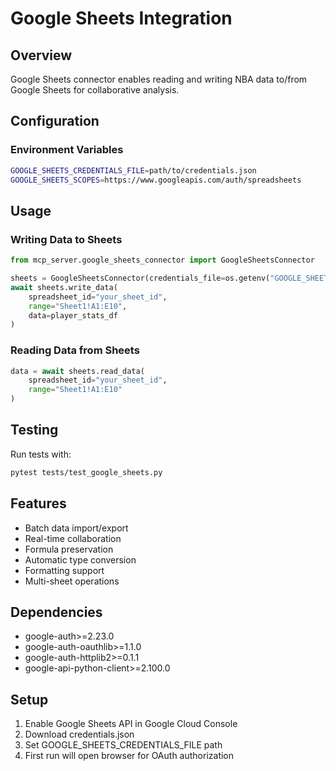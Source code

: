 # Google Sheets Integration

## Overview
Google Sheets connector enables reading and writing NBA data to/from Google Sheets for collaborative analysis.

## Configuration

### Environment Variables
```bash
GOOGLE_SHEETS_CREDENTIALS_FILE=path/to/credentials.json
GOOGLE_SHEETS_SCOPES=https://www.googleapis.com/auth/spreadsheets
```

## Usage

### Writing Data to Sheets
```python
from mcp_server.google_sheets_connector import GoogleSheetsConnector

sheets = GoogleSheetsConnector(credentials_file=os.getenv("GOOGLE_SHEETS_CREDENTIALS_FILE"))
await sheets.write_data(
    spreadsheet_id="your_sheet_id",
    range="Sheet1!A1:E10",
    data=player_stats_df
)
```

### Reading Data from Sheets
```python
data = await sheets.read_data(
    spreadsheet_id="your_sheet_id",
    range="Sheet1!A1:E10"
)
```

## Testing
Run tests with:
```bash
pytest tests/test_google_sheets.py
```

## Features
- Batch data import/export
- Real-time collaboration
- Formula preservation
- Automatic type conversion
- Formatting support
- Multi-sheet operations

## Dependencies
- google-auth>=2.23.0
- google-auth-oauthlib>=1.1.0
- google-auth-httplib2>=0.1.1
- google-api-python-client>=2.100.0

## Setup
1. Enable Google Sheets API in Google Cloud Console
2. Download credentials.json
3. Set GOOGLE_SHEETS_CREDENTIALS_FILE path
4. First run will open browser for OAuth authorization

